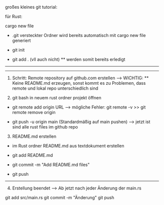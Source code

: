 großes kleines git tutorial:

für Rust:

cargo new file 
* .git versteckter Ordner wird bereits automatisch mit cargo new file generiert 

* git init 
* git add . (vll auch nicht)
** werden somit bereits erledigt

-----------------------------------------------------------------------------------------------------------------------------
-----------------------------------------------------------------------------------------------------------------------------

1. Schritt: Remote repository auf github.com erstellen
--> WICHTIG: ** Keine README.md erzeugen, sonst kommt es zu Problemen, dass remote und lokal repo unterschiedlich sind 



2. git bash in neuem rust ordner projekt öffnen 

* git remote add origin URL <HTTPS>
--> mögliche Fehler: git remote -v >> git remote remove origin 

* git push -u origin main (Standardmäßig auf main pushen)
--> jetzt ist sind alle rust files im github repo 


3. README.md erstellen

* im Rust ordner README.md aus textdokument erstellen

* git add README.md 

* git commit -m "Add README.md files"

* git push

-----------------------------------------------------------------------------------------------------------------------------

4. Erstellung beendet 
--> Ab jetzt nach jeder Änderung der main.rs

git add src/main.rs
git commit -m "Änderung"
git push 
